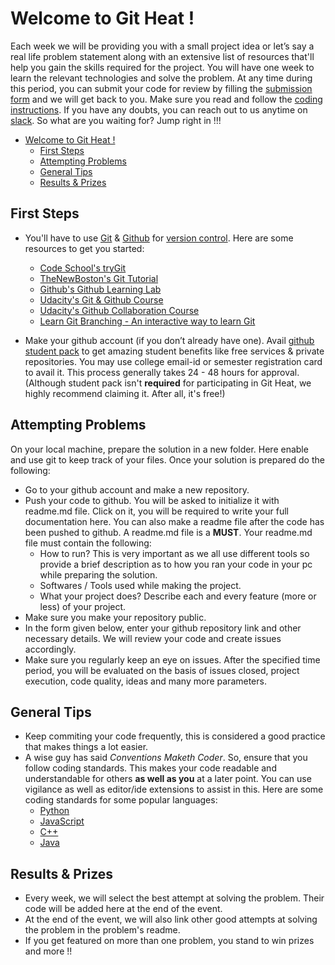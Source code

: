 # Welcome to Git Heat !

Each week we will be providing you with a small project idea or let’s say a real life problem statement along with an extensive list of resources that'll help you gain the skills required for the project. You will have one week to learn the relevant technologies and solve the problem. At any time during this period, you can submit your code for review by filling the [submission form](https://kutt.it/githeatsubmit) and we will get back to you. Make sure you read and follow the [coding instructions](./CODING_INSTRUCTIONS.md). If you have any doubts, you can reach out to us anytime on [slack](https://kutt.it/ietslack). So what are you waiting for? Jump right in !!!

- [Welcome to Git Heat !](#welcome-to-git-heat-)
    - [First Steps](#first-steps)
    - [Attempting Problems](#attempting-problems)
    - [General Tips](#general-tips)
    - [Results & Prizes](#results--prizes)

## First Steps

- You'll have to use [Git](https://www.youtube.com/watch?v=uhtzxPU7Bz0) & [Github](https://www.youtube.com/watch?v=w3jLJU7DT5E) for [version control](https://git-scm.com/video/what-is-version-control). Here are some resources to get you started:
    - [Code School's tryGit](https://try.github.io/)
    - [TheNewBoston's Git Tutorial](https://www.youtube.com/playlist?list=PL6gx4Cwl9DGAKWClAD_iKpNC0bGHxGhcx)
    - [Github's Github Learning Lab](https://www.youtube.com/watch?v=9S0p8YMQzsM)
    - [Udacity's Git & Github Course](https://in.udacity.com/course/how-to-use-git-and-github--ud775)
    - [Udacity's Github Collaboration Course](https://in.udacity.com/course/github-collaboration--ud456)
    - [Learn Git Branching - An interactive way to learn Git](https://learngitbranching.js.org/?demo)

- Make your github account (if you don’t already have one). Avail [github student pack](https://education.github.com/pack) to get amazing student benefits like free services & private repositories. You may use college email-id or semester registration card to avail it. This process generally takes 24 - 48 hours for approval. (Although student pack isn't **required** for participating in Git Heat, we highly recommend claiming it. After all, it's free!)

## Attempting Problems

On your local machine, prepare the solution in a new folder. Here enable and use git to keep track of your files. Once your solution is prepared do the following:

- Go to your github account and make a new repository.
- Push your code to github. You will be asked to initialize it with readme.md file. Click on it, you will be required to write your full documentation here. You can also make a readme file after the code has been pushed to github. A readme.md file is a **MUST**. Your readme.md file must contain the following:
    - How to run? This is very important as we all use different tools so provide a brief description as to how you ran your code in your pc while preparing the solution.
    - Softwares / Tools used while making the project.
    - What your project does? Describe each and every feature (more or less) of your project.
- Make sure you make your repository public.
- In the form given below, enter your github repository link and other necessary details. We will review your code and create issues accordingly.
- Make sure you regularly keep an eye on issues. After the specified time period, you will be evaluated on the basis of issues closed, project execution, code quality, ideas and many more parameters.

## General Tips

- Keep commiting your code frequently, this is considered a good practice that makes things a lot easier.
- A wise guy has said *Conventions Maketh Coder*. So, ensure that you follow coding standards. This makes your code readable and understandable for others **as well as you** at a later point. You can use vigilance as well as editor/ide extensions to assist in this. Here are some coding standards for some popular languages:
    - [Python](https://www.python.org/dev/peps/pep-0008/)
    - [JavaScript](https://www.w3schools.com/js/js_conventions.asp)
    - [C++](https://google.github.io/styleguide/cppguide.html)
    - [Java](https://google.github.io/styleguide/javaguide.html)

## Results & Prizes

- Every week, we will select the best attempt at solving the problem. Their code will be added here at the end of the event.
- At the end of the event, we will also link other good attempts at solving the problem in the problem's readme.
- If you get featured on more than one problem, you stand to win prizes and more !!
